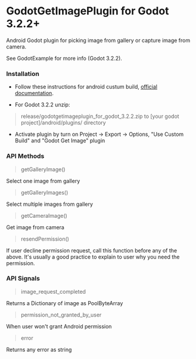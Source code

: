 # GodotGetImagePlugin for Godot 3.2.2+


Android Godot plugin for picking image from gallery or capture image from camera.

See GodotExample for more info (Godot 3.2.2).

### Installation

* Follow these instructions for android custum build, [ official documentation](https://docs.godotengine.org/en/stable/getting_started/workflow/export/android_custom_build.html "documentation").

* For Godot 3.2.2 unzip:
>release/godotgetimageplugin_for_godot_3.2.2.zip to [your godot project]/android/plugins/ directory

* Activate plugin by turn on Project -> Export -> Options, "Use Custom Build" and "Godot Get Image" plugin

### API  Methods

> getGalleryImage()

Select one image from gallery

> getGalleryImages()

 Select multiple images from gallery

>getCameraImage()

Get image from camera

>resendPermission()

If user decline permission request, call this function before any of the above.
It's usually a good practice to explain to user why you need the permission.

### API Signals
>image_request_completed

Returns a Dictionary of image as PoolByteArray

>permission_not_granted_by_user

When user won't grant Android permission

>error

Returns any error as string
